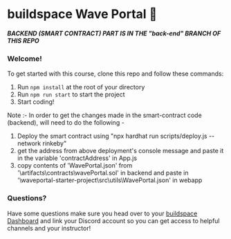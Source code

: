 # buildspace Wave Portal 👋 

***BACKEND (SMART CONTRACT) PART IS IN THE "back-end" BRANCH OF THIS REPO***

### **Welcome!**
To get started with this course, clone this repo and follow these commands:

1. Run `npm install` at the root of your directory
2. Run `npm run start` to start the project
3. Start coding!

Note :- In order to get the changes made in the smart-contract code (backend), will need to do the following -
1. Deploy the smart contract using "npx hardhat run scripts/deploy.js --network rinkeby"
2. get the address from  above deployment's console message and paste it in the variable 'contractAddress' in App.js
3. copy contents of 'WavePortal.json' from '\artifacts\contracts\wavePortal.sol' in backend and paste in '\waveportal-starter-project\src\utils\WavePortal.json' in webapp

### **Questions?**
Have some questions make sure you head over to your [buildspace Dashboard](https://app.buildspace.so/courses/CO02cf0f1c-f996-4f50-9669-cf945ca3fb0b) and link your Discord account so you can get access to helpful channels and your instructor!
